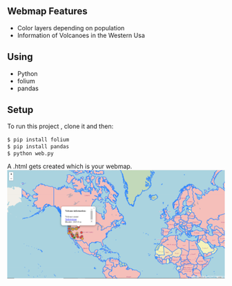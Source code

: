 ## Webmap Features
* Color layers depending on population
* Information of Volcanoes in the Western Usa

## Using
* Python
* folium
* pandas

## Setup
To run this project , clone it and then:
```
$ pip install folium
$ pip install pandas
$ python web.py
```

A .html gets created which is your webmap.
![alt text](https://raw.githubusercontent.com/hrithikkothari1234/Webmap/master/example.png)
